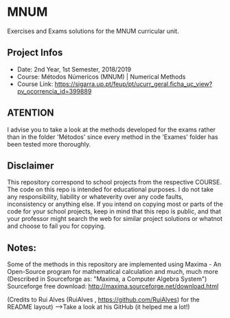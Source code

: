# MNUM
Exercises and Exams solutions for the MNUM curricular unit.

## Project Infos
* Date: 2nd Year, 1st Semester, 2018/2019
* Course: Métodos Númericos (MNUM) | Numerical Methods
* Course Link: https://sigarra.up.pt/feup/pt/ucurr_geral.ficha_uc_view?pv_ocorrencia_id=399889

## ATENTION
I advise you to take a look at the methods developed for the exams rather than in the folder 'Métodos' since every method in the 'Exames' folder has been tested more thoroughly.

## Disclaimer
This repository correspond to school projects from the respective COURSE. The code on this repo is intended for educational purposes. I do not take any responsibility, liability or whateverity over any code faults, inconsistency or anything else. If you intend on copying most or parts of the code for your school projects, keep in mind that this repo is public, and that your professor might search the web for similar project solutions or whatnot and choose to fail you for copying.

## Notes:
Some of the methods in this repository are implemented using Maxima - An Open-Source program for mathematical calculation and much, much more (Described in Sourceforge as: "Maxima, a Computer Algebra System") Sourceforge free download: http://maxima.sourceforge.net/download.html 

(Credits to Rui Alves (RuiAlves , https://github.com/RuiAlves) for the README layout) -->Take a look at his GitHub (it helped me a lot!)
